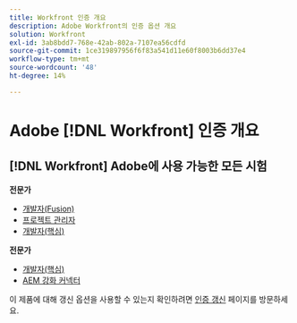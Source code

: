 ```yaml
---
title: Workfront 인증 개요
description: Adobe Workfront의 인증 옵션 개요
solution: Workfront
exl-id: 3ab8bdd7-768e-42ab-802a-7107ea56cdfd
source-git-commit: 1ce319897956f6f83a541d11e60f8003b6dd37e4
workflow-type: tm+mt
source-wordcount: '48'
ht-degree: 14%

---
```


# Adobe [!DNL Workfront] 인증 개요

## [!DNL Workfront] Adobe에 사용 가능한 모든 시험

**전문가**

* [개발자(Fusion)](/help/certifications/aw/aw-fusion-p-developer.md) <!--AD0-E902-->
* [프로젝트 관리자](/help/certifications/aw/aw-p-project-manager.md) <!--AD0-E903-->
* [개발자(핵심)](/help/certifications/aw/aw-core-p-developer-23-12.md) <!--AD0-E908-->

**전문가**

* [개발자(핵심)](/help/certifications/aw/aw-core-e-developer-23-08.md) <!--AD0-E907-->
* [AEM 강화 커넥터](/help/certifications/aw/aw-aem-e-connector.md) <!--AD0-E906-->

이 제품에 대해 갱신 옵션을 사용할 수 있는지 확인하려면 [인증 갱신](/help/certifications/renew.md) 페이지를 방문하세요.
